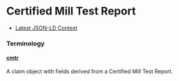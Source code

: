 # Certified Mill Test Report

- [Latest JSON-LD Context](./cmtr-v0.1.jsonld)

### Terminology

<h4 id="cmtr"><a href="#cmtr">cmtr</a></h4>

A claim object with fields derived from a Certified Mill Test Report.
